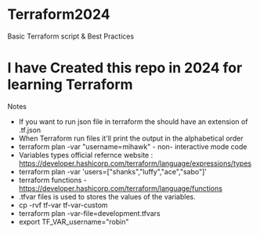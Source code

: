 # Terraform2024
Basic Terraform script &amp; Best Practices

# I have Created this repo in 2024 for learning Terraform

Notes
* If you want to run json file in terraform the  should have an extension of .tf.json
* When Terraform run files it'll print the output in the alphabetical order
* terraform plan -var "username=mihawk" - non- interactive mode code
* Variables types official refernce website : https://developer.hashicorp.com/terraform/language/expressions/types
* terraform plan -var 'users=["shanks","luffy","ace","sabo"]'
* terraform functions -https://developer.hashicorp.com/terraform/language/functions
* .tfvar files is used to stores the values of the variables.
* cp -rvf tf-var  tf-var-custom
* terraform plan -var-file=development.tfvars
* export TF_VAR_username="robin"
